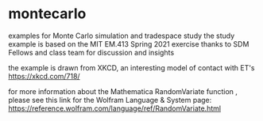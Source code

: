 # montecarlo
examples for Monte Carlo simulation and tradespace study
the study example is based on the MIT EM.413 Spring 2021 exercise
thanks to SDM Fellows and class team for discussion and insights

the example is drawn from XKCD, an interesting model of contact with ET's
https://xkcd.com/718/

for more information about the Mathematica RandomVariate function , please see this link
for the Wolfram Language & System page:
https://reference.wolfram.com/language/ref/RandomVariate.html

